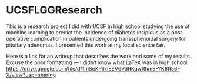 # UCSFLGGResearch

This is a research project I did with UCSF in high school studying the use of machine learning to predict the incidence of diabetes insipidus as a post-operative complication in patients undergoing transsphenoidal surgery for pituitary adenomas. I presented this work at my local science fair.

Here is a link for an writeup that describes the work and some of my results. Excuse the poor formatting — I didn't know what LaTeX was in high school: https://drive.google.com/file/d/1mSeXPiIxlEEV6VdRKqwRhmE-YK6R56-X/view?usp=sharing

